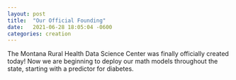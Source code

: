 ```yaml
---
layout: post
title:  "Our Official Founding"
date:   2021-06-28 18:05:04 -0600
categories: creation
---
```


The Montana Rural Health Data Science Center was finally officially created
today! Now we are beginning to deploy our math models throughout the state,
starting with a predictor for diabetes.
